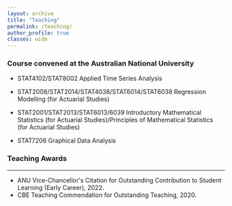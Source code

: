 ```yaml
---
layout: archive
title: "Teaching"
permalink: /teaching/
author_profile: true
classes: wide
---
```


### Course convened at the Australian National University

  - STAT4102/STAT8002 Applied Time Series Analysis
  
  - STAT2008/STAT2014/STAT4038/STAT6014/STAT6038 Regression Modelling (for Actuarial Studies)
  
  - STAT2001/STAT2013/STAT6013/6039 Introductory Mathematical Statistics (for Actuarial Studies)/Principles of Mathematical Statistics (for Actuarial Studies)
  
  - STAT7206 Graphical Data Analysis
  
   

### Teaching Awards
------
  - ANU Vice-Chancellor's Citation for Outstanding Contribution to Student Learning (Early Career), 2022.
  - CBE Teaching Commendation for Outstanding Teaching, 2020.

 
